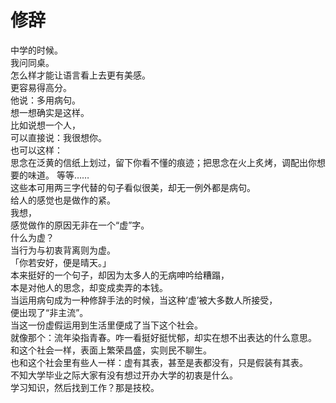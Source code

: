 # 修辞 #



中学的时候。  
我问同桌。  
怎么样才能让语言看上去更有美感。  
更容易得高分。    
他说：多用病句。    
想一想确实是这样。  
比如说想一个人，  
可以直接说：我很想你。  
也可以这样：  
思念在泛黄的信纸上划过，留下你看不懂的痕迹；把思念在火上炙烤，调配出你想要的味道。
等等……  
这些本可用两三字代替的句子看似很美，却无一例外都是病句。  
给人的感觉也是做作的紧。  
我想，  
感觉做作的原因无非在一个“虚”字。  
什么为虚？   
当行为与初衷背离则为虚。   
「你若安好，便是晴天。」    
本来挺好的一个句子，却因为太多人的无病呻吟给糟蹋，   
本是对他人的思念，却变成卖弄的本钱。   
当运用病句成为一种修辞手法的时候，当这种‘虚’被大多数人所接受，   
便出现了“非主流”。   
当这一份虚假运用到生活里便成了当下这个社会。    
就像那个：流年染指青春。咋一看挺好挺忧郁，却实在想不出表达的什么意思。    
和这个社会一样，表面上繁荣昌盛，实则民不聊生。    
也和这个社会里有些人一样：虚有其表，甚至是表都没有，只是假装有其表。    
不知大学毕业之际大家有没有想过开办大学的初衷是什么。  
学习知识，然后找到工作？那是技校。  